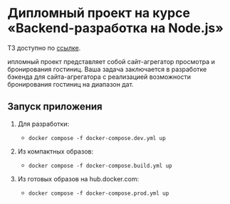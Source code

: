 # Дипломный проект на курсе «Backend-разработка на Node.js»

ТЗ доступно по [ссылке](https://github.com/netology-code/ndjs-diplom).

ипломный проект представляет собой сайт-агрегатор просмотра и бронирования гостиниц. Ваша задача заключается в разработке бэкенда для сайта-агрегатора с реализацией возможности бронирования гостиниц на диапазон дат.

## Запуск приложения

1. Для разработки:
    * `docker compose -f docker-compose.dev.yml up`

2. Из компактных образов:
    * `docker compose -f docker-compose.build.yml up`

3. Из готовых образов на hub.docker.com:
    * `docker compose -f docker-compose.prod.yml up`
